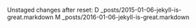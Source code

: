 Unstaged changes after reset:
D	_posts/2015-01-06-jekyll-is-great.markdown
M	_posts/2016-01-06-jekyll-is-great.markdown
